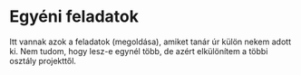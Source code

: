# Egyéni feladatok
Itt vannak azok a feladatok (megoldása), amiket tanár úr külön nekem adott ki. Nem tudom, hogy lesz-e egynél több, de azért elkülönítem a többi osztály projekttől.
